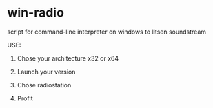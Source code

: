 # win-radio
script for command-line interpreter on windows to litsen soundstream

USE:
1. Chose your architecture x32 or x64

2. Launch your version

3. Chose radiostation

4. Profit
